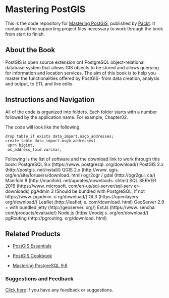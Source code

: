 # Mastering PostGIS
This is the code repository for [Mastering PostGIS](https://www.packtpub.com/big-data-and-business-intelligence/mastering-postgis?utm_source=github&utm_medium=repository&utm_campaign=9781784391645), published by [Packt](https://www.packtpub.com/?utm_source=github). It contains all the supporting project files necessary to work through the book from start to finish.
## About the Book
PostGIS is open source extension onf PostgreSQL object-relational database system that allows GIS objects to be stored and allows querying for information and location services. The aim of this book is to help you master the functionalities offered by PostGIS- from data creation, analysis and output, to ETL and live edits.
## Instructions and Navigation
All of the code is organized into folders. Each folder starts with a number followed by the application name. For example, Chapter02.



The code will look like the following:
```
drop table if exists data_import.osgb_addresses;
create table data_import.osgb_addresses(
 uprn bigint,
 os_address_toid varchar,
```

Following is the list of software and the download link to work through this book:
PostgreSQL 9.x (https://www. postgresql. org/download/)
PostGIS 2.x (http://postgis. net/install/)
QGIS 2.x (http://www. qgis. org/en/site/forusers/download. html)
ogr2ogr / gdal (http://ogr2gui. ca/)
Manifold 8 (http://manifold. net/updates/downloads. shtml)
SQL SERVER 2016 (https://www. microsoft. com/en-us/sql-server/sql-serv
er-downloads)
pgAdmin 3 (Should be bundled with PostgreSQL, if not https://www. pgadmin. o
rg/download/)
OL3 (https://openlayers. org/download/)
Leaflet (http://leafletj s. com/download. html)
GeoServer 2.9 + with bundled jetty (http://geoserver. org/)
ExtJs (https://www. sencha. com/products/evaluate/)
Node.js (https://nodej s. org/en/download/)
pgRouting (http://pgrouting. org/download. html)

## Related Products
* [PostGIS Essentials](https://www.packtpub.com/big-data-and-business-intelligence/postgis-essentials?utm_source=github&utm_medium=repository&utm_campaign=9781784395292)

* [PostGIS Cookbook](https://www.packtpub.com/big-data-and-business-intelligence/postgis-cookbook?utm_source=github&utm_medium=repository&utm_campaign=9781849518666)

* [Mastering PostgreSQL 9.6](https://www.packtpub.com/big-data-and-business-intelligence/mastering-postgresql-96?utm_source=github&utm_medium=repository&utm_campaign=9781783555352)

### Suggestions and Feedback
[Click here](https://docs.google.com/forms/d/e/1FAIpQLSe5qwunkGf6PUvzPirPDtuy1Du5Rlzew23UBp2S-P3wB-GcwQ/viewform) if you have any feedback or suggestions.
